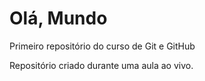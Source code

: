 # Olá, Mundo 
 Primeiro repositório do curso de Git e GitHub

Repositório criado durante uma aula ao vivo.